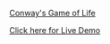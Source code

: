 [Conway's Game of Life](https://en.wikipedia.org/wiki/Conway%27s_Game_of_Life)

[Click here for Live Demo](https://sanjaymagar.github.io/conway-game-of-life/)
